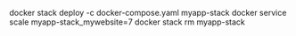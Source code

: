 

docker stack deploy -c docker-compose.yaml myapp-stack
docker service scale myapp-stack_mywebsite=7
docker stack rm myapp-stack
